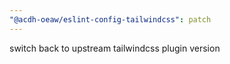 ```yaml
---
"@acdh-oeaw/eslint-config-tailwindcss": patch
---
```


switch back to upstream tailwindcss plugin version
